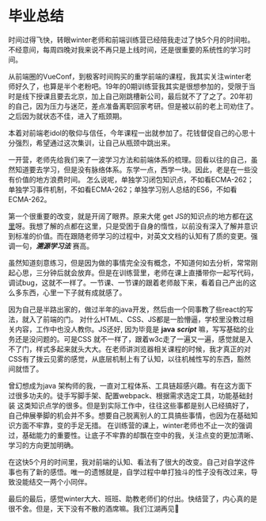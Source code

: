 # 毕业总结

时间过得飞快，转眼winter老师和前端训练营已经陪我走过了快5个月的时间啦。不经意间，每周四晚对我来说不再只是上线时间，还是很重要的系统性的学习时间。

从前端圈的VueConf，到极客时间购买的重学前端的课程，我其实关注winter老师好久了，也算是半个老粉吧。19年的0期训练营我其实是很想参加的，受限于当时是线下授课且要去北京，加上自己刚跳槽新公司，最后就不了了之了。20年初的自己，因为压力与迷茫，差点准备离职回家考研。但是被以前的老上司劝住了。之后因为就状态不佳，进入了瓶颈期。

本着对前端老idol的敬仰与信任，今年课程一出就参加了。花钱督促自己的心思十分强烈，希望通过这次集训，让自己从瓶颈中跳出来。

一开营，老师先给我们来了一波学习方法和前端体系的梳理。回看以往的自己，虽然知道要去学习，但是没有脉络体系。东学一点，西学一块。因此，老是在一些没有价值的地方浪费时间。
怎么说呢，单独学习闭包知识点，不如看ECMA-262；单独学习事件机制，不如看ECMA-262；单独学习别人总结的ES6，不如看ECMA-262。

第一个很重要的改变，就是开阔了眼界。原来大佬 get JS的知识点的地方都在[这里](http://www.ecma-international.org/publications/standards/Ecma-262-arch.htm)呀。我想了解的点都在这里，只是受困于自身的惰性，以前没有深入了解并意识到标准的价值。而在跟随老师学习的过程中，对英文文档的认知有了质的变更。强调一句，___溯源学习法___ 赛高。

虽然知道刻意练习，但是因为做的事情完全没有概念，不知道何如去分析，常常刚起心思，三分钟后就会放弃。但是在训练营里，老师在课上直播带你一起写代码，调试bug，这就不一样了。一节课、一节课的跟着老师敲下来，看着自己产出的这么多东西，心里一下子就有成就感了。

因为自己是半路出家的，做过半年的java开发，然后由一个同事教了些react的写法，就入了前端的门。
对什么HTML、CSS、JS都是一脸懵逼，学校里没教过相关内容，工作中也没人教你。JS还好, 因为毕竟是 __java__ ___script___ 嘛，写写基础的业务还是没问题的。可是CSS 就不一样了，跟着w3c走了一遍又一遍，感觉就是入不了门，样式多起来就头大大。在老师讲浏览器相关课程的时候，我才真正的对CSS有了拨云见雾的感觉，从底层机制上有了认知，以往机械性写的东西，豁然间就悟了。

曾幻想成为java 架构师的我，一直对工程体系、工具链超感兴趣。有在这方面下过很多功夫的。徒手写脚手架、配置webpack、根据需求选定工具，功能基础封装 这类知识点学的很多。但是到实际工作中，往往这些事都是别人已经搞好了，自己伸展拳脚的机会并不多。想要自己脱离别人的工具搞些事情，也因为在基础知识方面不牢靠，变的手足无措。
在训练营的课上，winter老师也不止一次的强调过，基础能力的重要性。让底子不牢靠的却飘在空中的我，关注点变的更加清晰、学习的方向更加明确。

在这快5个月的时间里，我对前端的认知、看法有了很大的改变。自己对自学这件事也有了新的感悟。唯一的遗憾就是，自学过程中单打独斗的性子没有改过来，导致没能结交一两个小同伴。

最后的最后，感觉winter大大、班班、助教老师们的付出。快结营了，内心真的是很不舍。但是，天下没有不散的酒席嘛。我们江湖再见👋
